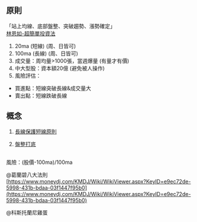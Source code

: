 ## 原則

「站上均線、底部盤整、突破趨勢、漲勢確定」  
[林恩如-超簡單投資法]([https://enrumoney.net/新手必學-超簡單投資法](https://enrumoney.net/%E6%96%B0%E6%89%8B%E5%BF%85%E5%AD%B8-%E8%B6%85%E7%B0%A1%E5%96%AE%E6%8A%95%E8%B3%87%E6%B3%95)：5-選股必備的四大法寶/)


1. 20ma  (短線) (周、日皆可)
2. 100ma  (長線) (周、日皆可)
3. 成交量：周均量>1000張，當週爆量 (有量才有價)
4. 中大型股：資本額20億  (避免被人操作)
5. 風險評估：

* 買進點：短線突破長線&成交量大
* 賣出點：短線跌破長線
 
## 概念
1. [長線保護短線原則](http://m.udn.com/xhtml/HistoryArt?articleid=4414391)  
  
2. [盤整打底](https://ctee.com.tw/news/stock/121151.html)  
  
## 

  
  
風險：(股價-100ma)/100ma  
  
@葛蘭碧八大法則  
[https://www.moneydj.com/KMDJ/Wiki/WikiViewer.aspx?KeyID=e9ec72de-5998-431b-bdaa-03f1447f95b0](https://www.moneydj.com/KMDJ/Wiki/WikiViewer.aspx?KeyID=e9ec72de-5998-431b-bdaa-03f1447f95b0)  
  
  
@科斯托蘭尼雞蛋
<!--stackedit_data:
eyJoaXN0b3J5IjpbLTc2NzM4NDE0N119
-->